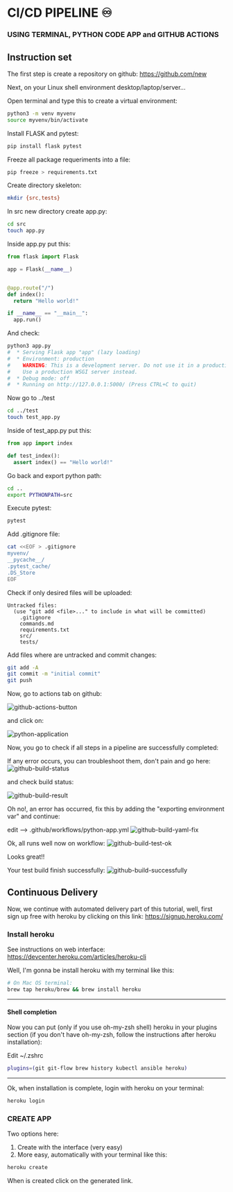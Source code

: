 # CI/CD PIPELINE :infinity:
### USING TERMINAL, PYTHON CODE APP and GITHUB ACTIONS


## Instruction set


The first step is create a repository on github:
https://github.com/new

Next, on your Linux shell environment desktop/laptop/server...

Open terminal and type this to create a virtual environment:
```bash
python3 -m venv myvenv
source myvenv/bin/activate
```

Install FLASK and pytest:
```bash
pip install flask pytest
```

Freeze all package requeriments into a file:
```bash
pip freeze > requirements.txt
```

Create directory skeleton:
```bash
mkdir {src,tests}
```

In src new directory create app.py:
```bash
cd src
touch app.py
```

Inside app.py put this:
```python
from flask import Flask

app = Flask(__name__)


@app.route("/")
def index():
  return "Hello world!"

if __name__ == "__main__":
  app.run()
```

And check:
```bash
python3 app.py
#  * Serving Flask app "app" (lazy loading)
#  * Environment: production
#    WARNING: This is a development server. Do not use it in a production deployment.
#    Use a production WSGI server instead.
#  * Debug mode: off
#  * Running on http://127.0.0.1:5000/ (Press CTRL+C to quit)
```

Now go to ../test
```bash
cd ../test
touch test_app.py
```

Inside of test_app.py put this:
```python
from app import index

def test_index():
  assert index() == "Hello world!"
```

Go back and export python path:
```bash
cd ..
export PYTHONPATH=src
```

Execute pytest:
```bash
pytest
```

Add .gitignore file:
```bash
cat <<EOF > .gitignore
myvenv/
__pycache__/
.pytest_cache/
.DS_Store
EOF
```

Check if only desired files will be uploaded:
```
Untracked files:
  (use "git add <file>..." to include in what will be committed)
	.gitignore
	commands.md
	requirements.txt
	src/
	tests/
```

Add files where are untracked and commit changes:
```bash
git add -A
git commit -m "initial commit"
git push
```

Now, go to actions tab on github:

![github-actions-button](img/github-actions-button.png)

and click on:

![python-application](img/github-python-application.png)


Now, you go to check if all steps in a pipeline are successfully completed:


If any error occurs, you can troubleshoot them, don't pain and go here:
![github-build-status](img/github-build-status.png)

and check build status:

![github-build-result](img/github-build-result.png)

Oh no!, an error has occurred, fix this by adding the "exporting environment var" and continue:

edit --> .github/workflows/python-app.yml
![github-build-yaml-fix](img/github-build-yaml-fix.png)

Ok, all runs well now on workflow:
![github-build-test-ok](img/github-build-test-ok.png)

Looks great!!

Your test build finish successfully:
![github-build-successfully](img/github-build-successfully.png)


## Continuous Delivery

Now, we continue with automated delivery part of this tutorial, well, first sign up free with heroku by clicking on this link: https://signup.heroku.com/ 


### Install heroku

See instructions on web interface: https://devcenter.heroku.com/articles/heroku-cli

Well, I'm gonna be install heroku with my terminal like this:
```bash
# On Mac OS terminal:
brew tap heroku/brew && brew install heroku
```

***


#### Shell completion

Now you can put (only if you use oh-my-zsh shell) heroku in your plugins section (if you don't have oh-my-zsh, follow the instructions after heroku installation):

Edit ~/.zshrc
```bash
plugins=(git git-flow brew history kubectl ansible heroku)
```
***

Ok, when installation is complete, login with heroku on your terminal:
```bash
heroku login
````

### CREATE APP
Two options here:
  1. Create with the interface (very easy)
  2. More easy, automatically with your terminal like this:
```bash
heroku create
```
When is created click on the generated link.

